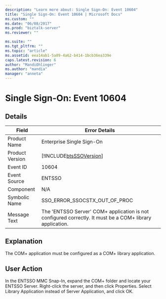 ```yaml
---
description: "Learn more about: Single Sign-On: Event 10604"
title: "Single Sign-On: Event 10604 | Microsoft Docs"
ms.custom: ""
ms.date: "06/08/2017"
ms.prod: "biztalk-server"
ms.reviewer: ""

ms.suite: ""
ms.tgt_pltfrm: ""
ms.topic: "article"
ms.assetid: eea14ab1-5a89-4a62-b414-1bcb36ea339e
caps.latest.revision: 6
author: "MandiOhlinger"
ms.author: "mandia"
manager: "anneta"
---
```

# Single Sign-On: Event 10604
## Details  
  
| Field | Error Details |
|-----------------|----------------------------------------------------------------------------------------------------------|
|  Product Name   |                                        Enterprise Single Sign-On                                         |
| Product Version |                        [!INCLUDE[btsSSOVersion](../includes/btsssoversion-md.md)]                        |
|    Event ID     |                                                  10604                                                   |
|  Event Source   |                                                  ENTSSO                                                  |
|    Component    |                                                   N/A                                                    |
|  Symbolic Name  |                                      SSO_ERROR_SSOCSTX_OUT_OF_PROC                                       |
|  Message Text   | The 'ENTSSO Server' COM+ application is not configured correctly. It must be a COM+ library application. |
  
## Explanation  
 The COM+ application must be configured as a COM+ library application.  
  
## User Action  
 In the ENTSSO MMC Snap-In, expand the COM+ folder and locate your ENTSSO Server. Right-click the server, and then click Properties. Select Library Application instead of Server Application, and click OK.
